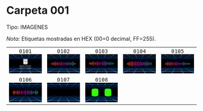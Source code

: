 # Carpeta 001

Tipo: IMAGENES

_Nota:_ Etiquetas mostradas en HEX (00=0 decimal, FF=255).

<table>

<tr><td align='center' style='font-family:monospace;font-size:14px'>0101<br><img src='001/001.png' width='300'/></td><td align='center' style='font-family:monospace;font-size:14px'>0102<br><img src='001/002.png' width='300'/></td><td align='center' style='font-family:monospace;font-size:14px'>0103<br><img src='001/003.png' width='300'/></td><td align='center' style='font-family:monospace;font-size:14px'>0104<br><img src='001/004.png' width='300'/></td><td align='center' style='font-family:monospace;font-size:14px'>0105<br><img src='001/005.png' width='300'/></td></tr>

<tr><td align='center' style='font-family:monospace;font-size:14px'>0106<br><img src='001/006.png' width='300'/></td><td align='center' style='font-family:monospace;font-size:14px'>0107<br><img src='001/007.png' width='300'/></td><td align='center' style='font-family:monospace;font-size:14px'>0108<br><img src='001/008.png' width='300'/></td><td></td><td></td></tr>

</table>